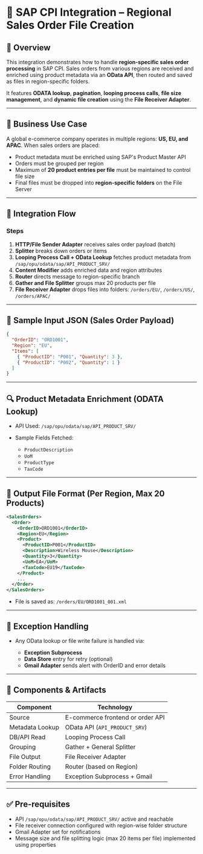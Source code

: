 # 📘 SAP CPI Integration – Regional Sales Order File Creation

## 📌 Overview

This integration demonstrates how to handle **region-specific sales order processing** in SAP CPI. Sales orders from various regions are received and enriched using product metadata via an **OData API**, then routed and saved as files in region-specific folders.

It features **ODATA lookup**, **pagination**, **looping process calls**, **file size management**, and **dynamic file creation** using the **File Receiver Adapter**.

---

## 🏢 Business Use Case

A global e-commerce company operates in multiple regions: **US, EU, and APAC**. When sales orders are placed:

* Product metadata must be enriched using SAP's Product Master API
* Orders must be grouped per region
* Maximum of **20 product entries per file** must be maintained to control file size
* Final files must be dropped into **region-specific folders** on the File Server

---

## 🔁 Integration Flow

### Steps

1. **HTTP/File Sender Adapter** receives sales order payload (batch)
2. **Splitter** breaks down orders or items
3. **Looping Process Call + OData Lookup** fetches product metadata from `/sap/opu/odata/sap/API_PRODUCT_SRV/`
4. **Content Modifier** adds enriched data and region attributes
5. **Router** directs message to region-specific branch
6. **Gather and File Splitter** groups max 20 products per file
7. **File Receiver Adapter** drops files into folders: `/orders/EU/`, `/orders/US/`, `/orders/APAC/`

---

## 🧾 Sample Input JSON (Sales Order Payload)

```json
{
  "OrderID": "ORD1001",
  "Region": "EU",
  "Items": [
    { "ProductID": "P001", "Quantity": 3 },
    { "ProductID": "P002", "Quantity": 1 }
  ]
}
```

---

## 🔍 Product Metadata Enrichment (ODATA Lookup)

* API Used: `/sap/opu/odata/sap/API_PRODUCT_SRV/`
* Sample Fields Fetched:

  * `ProductDescription`
  * `UoM`
  * `ProductType`
  * `TaxCode`

---

## 📂 Output File Format (Per Region, Max 20 Products)

```xml
<SalesOrders>
  <Order>
    <OrderID>ORD1001</OrderID>
    <Region>EU</Region>
    <Product>
      <ProductID>P001</ProductID>
      <Description>Wireless Mouse</Description>
      <Quantity>3</Quantity>
      <UoM>EA</UoM>
      <TaxCode>EU19</TaxCode>
    </Product>
    ...
  </Order>
</SalesOrders>
```

* File is saved as: `/orders/EU/ORD1001_001.xml`

---

## 📧 Exception Handling

* Any OData lookup or file write failure is handled via:

  * **Exception Subprocess**
  * **Data Store** entry for retry (optional)
  * **Gmail Adapter** sends alert with OrderID and error details

---

## 🧩 Components & Artifacts

| Component       | Technology                       |
| --------------- | -------------------------------- |
| Source          | E-commerce frontend or order API |
| Metadata Lookup | OData API (`API_PRODUCT_SRV`)    |
| DB/API Read     | Looping Process Call             |
| Grouping        | Gather + General Splitter        |
| File Output     | File Receiver Adapter            |
| Folder Routing  | Router (based on Region)         |
| Error Handling  | Exception Subprocess + Gmail     |

---

## ✅ Pre-requisites

* API `/sap/opu/odata/sap/API_PRODUCT_SRV/` active and reachable
* File receiver connection configured with region-wise folder structure
* Gmail Adapter set for notifications
* Message size and file splitting logic (max 20 items per file) implemented using properties

